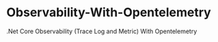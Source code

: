 # Observability-With-Opentelemetry

.Net Core Observability (Trace Log and Metric) With Opentelemetry
